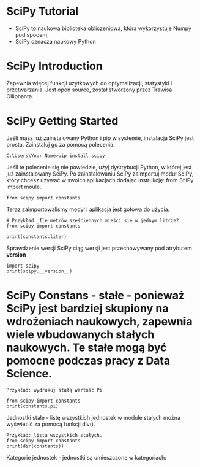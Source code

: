 # SciPy Tutorial
- SciPy to naukowa biblioteka obliczeniowa, która wykorzystuje Numpy pod spodem,
- SciPy oznacza naukowy Python

# SciPy Introduction
Zapewnia więcej funkcji użytkowych do optymalizacji, statystyki i przetwarzania. Jest open source, został stworzony przez Trawisa Olliphanta.

# SciPy Getting Started
Jeśli masz już zainstalowany Python i pip w systemie, instalacja SciPy jest prosta. Zainstaluj go za pomocą polecenia:
```
C:\Users\Your Name>pip install scipy
```
Jeśli te polecenie się nie powiedzie, użyj dystrybucji Python, w której jest już zainstalowany SciPy.  Po zainstalowaniu SciPy zaimportuj moduł SciPy, który chcesz używać w swoich aplikacjach dodając instrukcję: from SciPy import moule.
```
from scipy import constants
```
Teraz zaimportowaliśmy modył i aplikacja jest gotowa do użycia.
```
# Przykład: Ile metrów sześciennych mieści się w jednym litrze?
from scipy import constants

print(constants.liter)
```

Sprawdzenie wersji SciPy ciąg wersji jest przechowywany pod atrybutem __version__
```
import scipy
print(scipy.__version__)
```

# SciPy Constans - stałe - ponieważ SciPy jest bardziej skupiony na wdrożeniach naukowych, zapewnia wiele wbudowanych stałych naukowych. Te stałe mogą być pomocne podczas pracy z Data Science.
```
Przykład: wydrukuj stałą wartość Pi

from scipy import constants
print(constants.pi)
```

Jednostki stałe - listę wszystkich jednostek w module stałych można wyświetlić za pomocą funkcji div().
```
Przykład: lista wszystkich stałych.
from scipy import constants
print(dir(constants))
```
Kategorie jednostek - jednostki są umieszczone w kategoriach:
